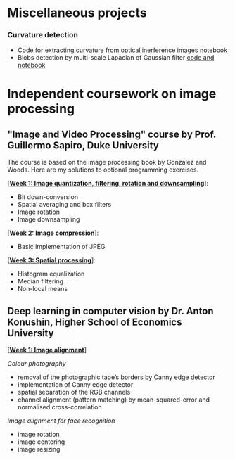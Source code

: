 # Miscellaneous projects

### Curvature detection
* Code for extracting curvature from optical inerference images [notebook](https://github.com/pkliui/image-processing/blob/master/misc/curvature-detection/time-zero-rough-detection.md)
* Blobs detection by multi-scale Lapacian of Gaussian filter [code and notebook](https://github.com/pkliui/image-processing/tree/master/misc/blobs-detection)


# Independent coursework on image processing

## "Image and Video Processing" course by Prof. Guillermo Sapiro, Duke University

The course is based on the image processing book by Gonzalez and Woods. Here are my solutions to optional programming exercises.

[[**Week 1: Image quantization, filtering, rotation and downsampling**](image-and-video-processing/week1-image-quantisation-filtering-and-rotation/week1-image-quantisation-filtering-and-rotation.md)]: 
* Bit down-conversion
* Spatial averaging and box filters
* Image rotation
* Image downsampling

[[**Week 2: Image compression**](image-and-video-processing/week2-image-compression/week2-image-compression.md)]: 
* Basic implementation of JPEG

[[**Week 3: Spatial processing**](image-and-video-processing/week3-spatial-processing/week3-spatial-processing.md)]: 
* Histogram equalization
* Median filtering
* Non-local means

## Deep learning in computer vision by Dr. Anton Konushin, Higher School of Economics University
 
[[**Week 1: Image alignment**](deep-learning-in-computer-vision/week1/image_alignment_task.md)]

*Colour photography*
- removal of the photographic tape’s borders by Canny edge detector
- implementation of Canny edge detector
- spatial separation of the RGB channels
- channel alignment (pattern matching) by mean-squared-error and normalised cross-correlation

*Image alignment for face recognition*
- image rotation
- image centering
- image resizing


